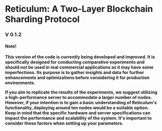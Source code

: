 <!-- @format -->

# Reticulum: A Two-Layer Blockchain Sharding Protocol

### V 0.1.2

#### Note!

**This version of the code is currently being developed and improved. It is specifically designed for conducting comparative experiments and should not be used in real commercial applications as it may have some imperfections. Its purpose is to gather insights and data for further enhancements and optimizations before considering it for production environments.**

**If you aim to replicate the results of the experiments, we suggest utilizing a high-performance server to accommodate a larger number of nodes. However, if your intention is to gain a basic understanding of Reticulum's functionality, deploying around ten nodes would be a suitable option. Keep in mind that the specific hardware and server specifications can impact the performance and scalability of the system. It's important to consider these factors when setting up your parameters.**


